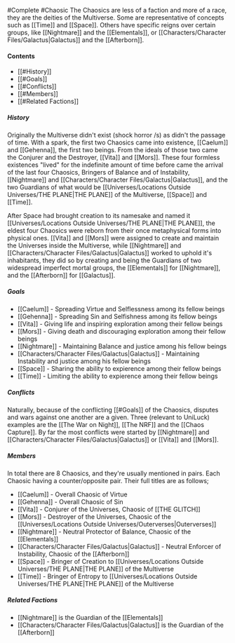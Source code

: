 #Complete #Chaosic 
The Chaosics are less of a faction and more of a race, they are the deities of the Multiverse.
Some are representative of concepts such as [[Time]] and [[Space]]. Others have specific reigns over certain groups, like [[Nightmare]] and the [[Elementals]], or [[Characters/Character Files/Galactus|Galactus]] and the [[Afterborn]].

#### Contents
- [[#History]]
- [[#Goals]]
- [[#Conflicts]]
- [[#Members]]
- [[#Related Factions]]

##### History
Originally the Multiverse didn't exist (shock horror /s) as didn't the passage of time. With a spark, the first two Chaosics came into existence, [[Caelum]] and [[Gehenna]], the first two beings. From the ideals of those two came the Conjurer and the Destroyer, [[Vita]] and [[Mors]]. These four formless existences "lived" for the indefinite amount of time before came the arrival of the last four Chaosics, Bringers of Balance and of Instability, [[Nightmare]] and [[Characters/Character Files/Galactus|Galactus]], and the two Guardians of what would be [[Universes/Locations Outside Universes/THE PLANE|THE PLANE]] of the Multiverse, [[Space]] and [[Time]].

After Space had brought creation to its namesake and named it [[Universes/Locations Outside Universes/THE PLANE|THE PLANE]], the eldest four Chaosics were reborn from their once metaphysical forms into physical ones. [[Vita]] and [[Mors]] were assigned to create and maintain the Universes inside the Multiverse, while [[Nightmare]] and [[Characters/Character Files/Galactus|Galactus]] worked to uphold it's inhabitants, they did so by creating and being the Guardians of two widespread imperfect mortal groups, the [[Elementals]] for [[Nightmare]], and the [[Afterborn]] for [[Galactus]].

##### Goals
- [[Caelum]] - Spreading Virtue and Selflessness among its fellow beings
- [[Gehenna]] - Spreading Sin and Selfishness among its fellow beings
- [[Vita]] - Giving life and inspiring exploration among their fellow beings
- [[Mors]] - Giving death and discouraging exploration among their fellow beings
- [[Nightmare]] - Maintaining Balance and justice among his fellow beings
- [[Characters/Character Files/Galactus|Galactus]] - Maintaining Instability and justice among his fellow beings
- [[Space]] - Sharing the ability to expierence among their fellow beings
- [[Time]] - Limiting the ability to expierence among their fellow beings

##### Conflicts
Naturally, because of the conflicting [[#Goals]] of the Chaosics, disputes and wars against one another are a given. Three (relevant to UniLuck) examples are the [[The War on Night]], [[The NRF]] and the [[Chaos Capture]]. By far the most conflicts were started by [[Nightmare]] and [[Characters/Character Files/Galactus|Galactus]] or [[Vita]] and [[Mors]].

##### Members
In total there are 8 Chaosics, and they're usually mentioned in pairs. Each Chaosic having a counter/opposite pair. Their full titles are as follows;

- [[Caelum]] - Overall Chaosic of Virtue
- [[Gehenna]] - Overall Chaosic of Sin
- [[Vita]] - Conjurer of the Universes, Chaosic of [[THE GLITCH]]
- [[Mors]] - Destroyer of the Universes, Chaosic of the [[Universes/Locations Outside Universes/Outerverses|Outerverses]]
- [[Nightmare]] - Neutral Protector of Balance, Chaosic of the [[Elementals]]
- [[Characters/Character Files/Galactus|Galactus]] - Neutral Enforcer of Instability, Chaosic of the [[Afterborn]]
- [[Space]] - Bringer of Creation to [[Universes/Locations Outside Universes/THE PLANE|THE PLANE]] of the Multiverse
- [[Time]] - Bringer of Entropy to [[Universes/Locations Outside Universes/THE PLANE|THE PLANE]] of the Multiverse

##### Related Factions
- [[Nightmare]] is the Guardian of the [[Elementals]]
- [[Characters/Character Files/Galactus|Galactus]] is the Guardian of the [[Afterborn]]